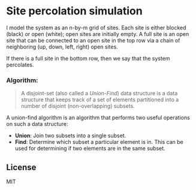 # Site percolation simulation

I model the system as an n-by-m grid of sites. Each site is either blocked (black) or open (white);
open sites are initially empty. A full site is an open site that can be connected to an open site
in the top row via a chain of neighboring (up, down, left, right) open sites.

If there is a full site in the bottom row, then we say that the system percolates.

### Algorithm:

> A disjoint-set (also called a _Union-Find_) data structure is a data structure that keeps track of a set
> of elements partitioned into a number of disjoint (non-overlapping) subsets.

A union-find algorithm is an algorithm that performs two useful operations on such a data structure:
 - **Union**: Join two subsets into a single subset.
 - **Find**: Determine which subset a particular element is in. This can be used for determining if
two elements are in the same subset.

License
----
MIT
